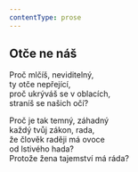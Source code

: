 ```yaml
---
contentType: prose
---
```


## Otče ne náš

Proč mlčíš, neviditelný,  
ty otče nepřející,  
proč ukrýváš se v oblacích,  
straníš se našich očí?

Proč je tak temný, záhadný  
každý tvůj zákon, rada,  
že člověk raději má ovoce  
od lstivého hada?  
Protože žena tajemství má ráda?
